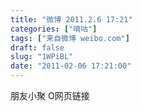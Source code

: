 ```yaml
---
title: "微博 2011.2.6 17:21"
categories: ["嘀咕"]
tags: ["来自微博 weibo.com"]
draft: false
slug: "1WPiBL"
date: "2011-02-06 17:21:00"
---
```


<p>朋友小聚 O网页链接 ​​​​</p>
